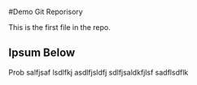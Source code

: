 #Demo Git Reporisory

This is the first file in the repo.

## Ipsum Below

Prob salfjsaf lsdlfkj asdlfjsldfj sdlfjsaldkfjlsf
sadflsdflk
